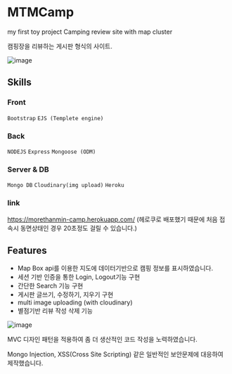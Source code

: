 # MTMCamp
my first toy project Camping review site with map cluster

캠핑장을 리뷰하는 게시판 형식의 사이트.

![image](https://user-images.githubusercontent.com/72514247/105853932-96829d00-6029-11eb-872e-40cd8e44c8a3.png)

## Skills

### Front

`Bootstrap` `EJS (Templete engine)`

### Back

`NODEJS` `Express` `Mongoose (ODM)`

### Server & DB

`Mongo DB` `Cloudinary(img upload)` `Heroku`

### link

https://morethanmin-camp.herokuapp.com/
(헤로쿠로 배포했기 때문에 처음 접속시 동면상태인 경우 20초정도 걸릴 수 있습니다.)

## Features

- Map Box api를 이용한 지도에 데이터기반으로 캠핑 정보를 표시하였습니다.
- 세션 기반 인증을 통한 Login, Logout기능 구현
- 간단한 Search 기능 구현
- 게시판 글쓰기, 수정하기, 지우기 구현
- multi image uploading (with cloudinary)
- 별점기반 리뷰 작성 삭제 기능

![image](https://user-images.githubusercontent.com/72514247/105837022-6b8c4f00-6011-11eb-8869-5f05dca7cec1.png)


MVC 디자인 패턴을 적용하여 좀 더 생산적인 코드 작성을 노력하였습니다.

Mongo Injection, XSS(Cross Site Scripting) 같은 일반적인 보안문제에 대응하여 제작했습니다.

